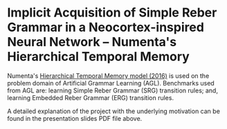 # Implicit Acquisition of Simple Reber Grammar in a Neocortex-inspired Neural Network – Numenta's Hierarchical Temporal Memory

Numenta's [Hierarchical Temporal Memory model (2016)](https://numenta.com/neuroscience-research/research-publications/papers/why-neurons-have-thousands-of-synapses-theory-of-sequence-memory-in-neocortex/) is used on the problem domain of Artificial Grammar Learning (AGL). Benchmarks used from AGL are: learning Simple Reber Grammar (SRG) transition rules; and, learning Embedded Reber Grammar (ERG) transition rules.

A detailed explanation of the project with the underlying motivation can be found in the presentation slides PDF file above.
